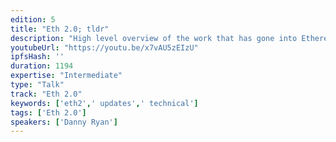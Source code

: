 ```yaml
---
edition: 5
title: "Eth 2.0; tldr"
description: "High level overview of the work that has gone into Ethereum 2.0 since last devcon, the major milestones achieved, the landscape of research, and where we're going in the next 12 months. This serves as an overview talk for the track to get devcon attendees acquainted with the space in general and ground them for the range of more technical talks throughout the conference."
youtubeUrl: "https://youtu.be/x7vAU5zEIzU"
ipfsHash: ''
duration: 1194
expertise: "Intermediate"
type: "Talk"
track: "Eth 2.0"
keywords: ['eth2',' updates',' technical']
tags: ['Eth 2.0']
speakers: ['Danny Ryan']
---
```

